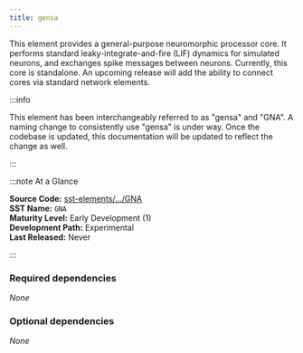 ```yaml
---
title: gensa
---
```


This element provides a general-purpose neuromorphic processor core. It performs standard leaky-integrate-and-fire (LIF) dynamics for simulated neurons, and exchanges spike messages between neurons. Currently, this core is standalone. An upcoming release will add the ability to connect cores via standard network elements.

:::info

This element has been interchangeably referred to as "gensa" and "GNA". A naming change to consistently use "gensa" is under way. Once the codebase is updated, this documentation will be updated to reflect the change as well.

:::

:::note At a Glance

**Source Code:** [sst-elements/.../GNA](https://github.com/sstsimulator/sst-elements/tree/master/src/sst/elements/GNA) &nbsp;  
**SST Name:** `GNA` &nbsp;  
**Maturity Level:** Early Development (1) &nbsp;  
**Development Path:** Experimental &nbsp;   
**Last Released:** Never

:::

### Required dependencies
*None*

### Optional dependencies
*None*
